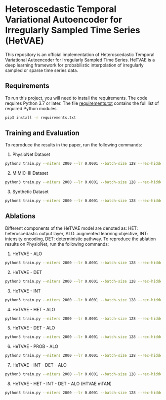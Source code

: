 
# Heteroscedastic Temporal Variational Autoencoder for Irregularly Sampled Time Series (HetVAE)

This repository is an official implementation of Heteroscedastic Temporal Variational Autoencoder for Irregularly Sampled Time Series.
HeTVAE is a deep learning framework for probabilistic interpolation of irregularly sampled or sparse time series data.


## Requirements

To run this project, you will need to install the requirements. 
The code requires Python 3.7 or later. The file [requirements.txt](requirements.txt) contains the full list of required Python modules.

```bash
pip3 install -r requirements.txt
```


## Training and Evaluation

To reproduce the results in the paper, run the following commands:

1. PhysioNet Dataset
```bash
python3 train.py --niters 2000 --lr 0.0001 --batch-size 128 --rec-hidden 128 --latent-dim 128 --width 128 --embed-time 128 --enc-num-heads 1 --num-ref-points 16 --n 8000 --dataset physionet --seed 1 --save --norm --intensity --net hetvae --bound-variance --shuffle  --sample-tp 0.5 --elbo-weight 1.0 --mse-weight 5.0 --mixing concat --k-iwae 1
```
2. MIMIC-III Dataset
```bash
python3 train.py --niters 2000 --lr 0.0001 --batch-size 128 --rec-hidden 128 --latent-dim 128 --width 512 --embed-time 128 --enc-num-heads 1 --num-ref-points 16 --dataset mimiciii --seed 1 --save --norm --intensity --net hetvae --bound-variance --shuffle  --sample-tp 0.5 --elbo-weight 1.0 --mse-weight 5.0 --mixing concat --k-iwae 1
```
3. Synthetic Dataset
```bash
python3 train.py --niters 2000 --lr 0.0001 --batch-size 128 --rec-hidden 16 --latent-dim 64 --width 512 --embed-time 128 --enc-num-heads 1 --num-ref-points 16 --n 2000 --dataset toy --seed 0 --save --norm --intensity --net hetvae --bound-variance --shuffle  --sample-tp 0.5 --elbo-weight 1.0 --mse-weight 1.0 --mixing concat --k-iwae 1
```


## Ablations

Different components of the HeTVAE model are denoted as: HET: heteroscedastic output layer, ALO: augmented learning objective, INT: intensity encoding, DET: deterministic pathway. To reproduce the ablation results on PhysioNet, run the following commands:

1. HeTVAE - ALO
```bash
python3 train.py --niters 2000 --lr 0.0001 --batch-size 128 --rec-hidden 32 --latent-dim 32 --width 128 --embed-time 128 --enc-num-heads 1 --num-ref-points 8 --n 8000 --dataset physionet --seed 1 --save --norm --intensity --net hetvae --bound-variance --shuffle  --sample-tp 0.5 --elbo-weight 1.0 --mse-weight 0.0 --mixing concat --k-iwae 1
```
2. HeTVAE - DET
```bash
python3 train.py --niters 2000 --lr 0.0001 --batch-size 128 --rec-hidden 128 --latent-dim 64 --width 512 --embed-time 128 --enc-num-heads 1 --num-ref-points 8 --n 8000 --dataset physionet --seed 1 --save --norm --intensity --net hetvae_det --bound-variance --shuffle  --sample-tp 0.5 --elbo-weight 1.0 --mse-weight 10.0 --mixing concat --k-iwae 1
```
3. HeTVAE - INT
```bash
python3 train.py --niters 2000 --lr 0.0001 --batch-size 128 --rec-hidden 64 --latent-dim 128 --width 128 --embed-time 128 --enc-num-heads 1 --num-ref-points 8 --n 8000 --dataset physionet --seed 1 --save --norm --intensity --net hetvae --bound-variance --shuffle  --sample-tp 0.5 --elbo-weight 1.0 --mse-weight 5.0 --mixing interp_only --k-iwae 1
```
4. HeTVAE - HET - ALO 
```bash
python3 train.py --niters 2000 --lr 0.0001 --batch-size 128 --rec-hidden 128 --latent-dim 128 --width 512 --embed-time 128 --enc-num-heads 1 --num-ref-points 8 --n 8000 --dataset physionet --seed 1 --save --norm --intensity --net hetvae --shuffle  --sample-tp 0.5 --elbo-weight 1.0 --mse-weight 0.0 --mixing concat --k-iwae 1 --const-var --std 0.8
```
5. HeTVAE - DET - ALO
```bash
python3 train.py --niters 2000 --lr 0.0001 --batch-size 128 --rec-hidden 128 --latent-dim 32 --width 256 --embed-time 128 --enc-num-heads 1 --num-ref-points 8 --n 8000 --dataset physionet --seed 1 --save --norm --intensity --net hetvae_det --bound-variance --shuffle  --sample-tp 0.5 --elbo-weight 1.0 --mse-weight 0.0 --mixing concat --k-iwae 1
```
6. HeTVAE - PROB - ALO
```bash
python3 train.py --niters 2000 --lr 0.0001 --batch-size 128 --rec-hidden 32 --latent-dim 128 --width 128 --embed-time 128 --enc-num-heads 1 --num-ref-points 8 --n 8000 --dataset physionet --seed 1 --save --norm --intensity --net hetvae_prob --bound-variance --shuffle  --sample-tp 0.5 --elbo-weight 1.0 --mse-weight 0.0 --mixing concat --k-iwae 1 --kl-zero
```
7. HeTVAE - INT - DET - ALO
```bash
python3 train.py --niters 2000 --lr 0.0001 --batch-size 128 --rec-hidden 128 --latent-dim 64 --width 512 --embed-time 128 --enc-num-heads 1 --num-ref-points 8 --n 8000 --dataset physionet --seed 1 --save --norm --intensity --net hetvae_det --bound-variance --shuffle  --sample-tp 0.5 --elbo-weight 1.0 --mse-weight 0.0 --mixing interp_only --k-iwae 1
```
8. HeTVAE - HET - INT - DET - ALO (HTVAE mTAN)
```bash
python3 train.py --niters 2000 --lr 0.0001 --batch-size 128 --rec-hidden 32 --latent-dim 64 --width 512 --embed-time 128 --enc-num-heads 1 --num-ref-points 8 --n 8000 --dataset physionet --seed 1 --save --norm --intensity --net hetvae_det --bound-variance --shuffle  --sample-tp 0.5 --elbo-weight 1.0 --mse-weight 0.0 --mixing interp_only --k-iwae 1 --const-var --std 0.8
```